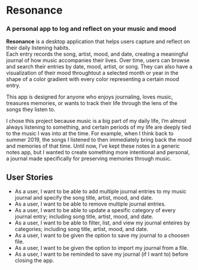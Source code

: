 # Resonance
### A personal app to log and reflect on your music and mood

**Resonance** is a desktop application that helps users capture and reflect on their daily listening habits.  
Each entry records the song, artist, mood, and date, creating a meaningful journal of how music accompanies their lives. Over time, users can browse and search their entries by date, mood, artist, or song. They can also have a visualization of their mood throughtout a selected month or year in the shape of a color gradient with every color representing a certain mood entry.

This app is designed for anyone who enjoys journaling, loves music, treasures memories, or wants to track their life through the lens of the songs they listen to.

I chose this project because music is a big part of my daily life, I’m almost always listening to something, and certain periods of my life are deeply tied to the music I was into at the time. For example, when I think back to summer 2019, the songs I listened to then immediately bring back the mood and memories of that time. Until now, I’ve kept these notes in a generic notes app, but I wanted to create something more intentional and personal, a journal made specifically for preserving memories through music.


## User Stories

- As a user, I want to be able to add multiple journal entries to my music journal and specify the song title, artist, mood, and date.
- As a user, I want to be able to remove multiple journal entries.
- As a user, I want to be able to update a spesific category of every journal entry; including song title, artist, mood, and date.
- As a user, I want to be able to filter, list, and view my journal enteires by categories; including song title, artist, mood, and date.
- As a user, I want to be given the option to save my journal to a choosen file.
- As a user, I want to be given the option to import my journal from a file.
- As a user, I want to be reminded to save my journal (if I want to) before closing the app.
